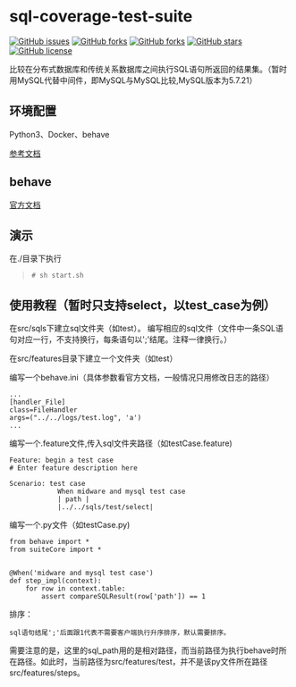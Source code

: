 # sql-coverage-test-suite
[![GitHub issues](https://img.shields.io/github/issues/Dagon0577/sql-coverage-test-suite.svg)](https://github.com/Dagon0577/sql-coverage-test-suite/issues)
[![GitHub forks](https://img.shields.io/github/watchers/Dagon0577/sql-coverage-test-suite.svg)](https://github.com/Dagon0577/sql-coverage-test-suite/watchers)
[![GitHub forks](https://img.shields.io/github/forks/Dagon0577/sql-coverage-test-suite.svg)](https://github.com/Dagon0577/sql-coverage-test-suite/network/members)
[![GitHub stars](https://img.shields.io/github/stars/Dagon0577/sql-coverage-test-suite.svg)](https://github.com/Dagon0577/sql-coverage-test-suite/stargazers)
[![GitHub license](https://img.shields.io/github/license/Dagon0577/sql-coverage-test-suite.svg)](https://github.com/Dagon0577/sql-coverage-test-suite/blob/master/LICENSE)


比较在分布式数据库和传统关系数据库之间执行SQL语句所返回的结果集。（暂时用MySQL代替中间件，即MySQL与MySQL比较,MySQL版本为5.7.21）

## 环境配置

Python3、Docker、behave

[参考文档](environment-ZH.md)

## behave

[官方文档](https://behave.readthedocs.io/en/latest/tutorial.html)

## 演示
在./目录下执行

>`# sh start.sh`

## 使用教程（暂时只支持select，以test_case为例）

在src/sqls下建立sql文件夹（如test）。
编写相应的sql文件（文件中一条SQL语句对应一行，不支持换行，每条语句以';'结尾。注释一律换行。）

在src/features目录下建立一个文件夹（如test）

编写一个behave.ini（具体参数看官方文档，一般情况只用修改日志的路径）

    ...  
    [handler_File]  
    class=FileHandler  
    args=("../../logs/test.log", 'a')  
    ...

编写一个.feature文件,传入sql文件夹路径（如testCase.feature)

    Feature: begin a test case
    # Enter feature description here

    Scenario: test case
                When midware and mysql test case
                | path |
                |../../sqls/test/select|

编写一个.py文件（如testCase.py)

    from behave import *
    from suiteCore import *


    @When('midware and mysql test case')
    def step_impl(context):
        for row in context.table:
            assert compareSQLResult(row['path']) == 1

排序：
    
    sql语句结尾';'后面跟1代表不需要客户端执行升序排序，默认需要排序。

需要注意的是，这里的sql_path用的是相对路径，而当前路径为执行behave时所在路径。如此时，当前路径为src/features/test，并不是该py文件所在路径src/features/steps。
